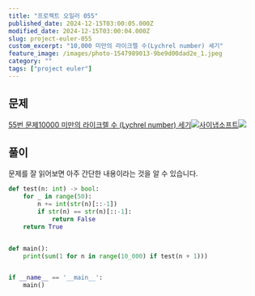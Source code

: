 ```yaml
---
title: "프로젝트 오일러 055"
published_date: 2024-12-15T03:00:05.000Z
modified_date: 2024-12-15T03:00:04.000Z
slug: project-euler-055
custom_excerpt: "10,000 미만의 라이크렐 수(Lychrel number) 세기"
feature_image: /images/photo-1547989013-9be9d00dad2e_1.jpeg
category: ""
tags: ["project euler"]
---
```


## 문제

[55번 문제10000 미만의 라이크렐 수 (Lychrel number)
세기![](/images/favicon-35_1.ico)사이냅소프트![](/images/euler_portrait-31_1.png)](https://euler.synap.co.kr/problem=55)

## 풀이

문제를 잘 읽어보면 아주 간단한 내용이라는 것을 알 수 있습니다.

```python
def test(n: int) -> bool:
    for _ in range(50):
        n += int(str(n)[::-1])
        if str(n) == str(n)[::-1]:
            return False
    return True


def main():
    print(sum(1 for n in range(10_000) if test(n + 1)))


if __name__ == '__main__':
    main()
```